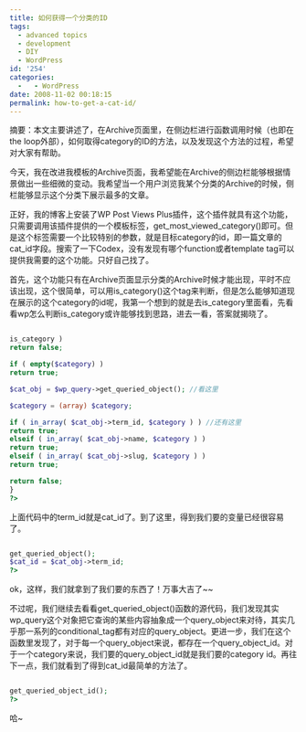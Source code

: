 ```yaml
---
title: 如何获得一个分类的ID
tags:
  - advanced topics
  - development
  - DIY
  - WordPress
id: '254'
categories:
  -   - WordPress
date: 2008-11-02 00:18:15
permalink: how-to-get-a-cat-id/
---
```


摘要：本文主要讲述了，在Archive页面里，在侧边栏进行函数调用时候（也即在the loop外部），如何取得category的ID的方法，以及发现这个方法的过程，希望对大家有帮助。
<!-- more -->
今天，我在改进我模板的Archive页面，我希望能在Archive的侧边栏能够根据情景做出一些细微的变动。我希望当一个用户浏览我某个分类的Archive的时候，侧栏能够显示这个分类下展示最多的文章。

正好，我的博客上安装了WP Post Views Plus插件，这个插件就具有这个功能，只需要调用该插件提供的一个模板标签，get_most_viewed_category()即可。但是这个标签需要一个比较特别的参数，就是目标category的id，即一篇文章的cat_id字段。搜索了一下Codex，没有发现有哪个function或者template tag可以提供我需要的这个功能。只好自己找了。

首先，这个功能只有在Archive页面显示分类的Archive时候才能出现，平时不应该出现，这个很简单，可以用is_category()这个tag来判断，但是怎么能够知道现在展示的这个category的id呢，我第一个想到的就是去is_category里面看，先看看wp怎么判断is_category或许能够找到思路，进去一看，答案就揭晓了。

```php

is_category )
return false;

if ( empty($category) )
return true;

$cat_obj = $wp_query->get_queried_object(); //看这里

$category = (array) $category;

if ( in_array( $cat_obj->term_id, $category ) ) //还有这里
return true;
elseif ( in_array( $cat_obj->name, $category ) )
return true;
elseif ( in_array( $cat_obj->slug, $category ) )
return true;

return false;
}
?>

```

上面代码中的term_id就是cat_id了。到了这里，得到我们要的变量已经很容易了。

```php

get_queried_object();
$cat_id = $cat_obj->term_id;
?>

```

ok，这样，我们就拿到了我们要的东西了！万事大吉了~~

不过呢，我们继续去看看get_queried_object()函数的源代码，我们发现其实wp_query这个对象把它查询的某些内容抽象成一个query_object来对待，其实几乎那一系列的conditional_tag都有对应的query_object。更进一步，我们在这个函数里发现了，对于每一个query_object来说，都存在一个query_object_id。对于一个category来说，我们要的query_object_id就是我们要的category id。再往下一点，我们就看到了得到cat_id最简单的方法了。

```php

get_queried_object_id();
?>

```

哈~